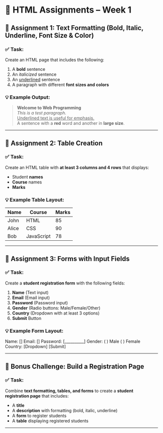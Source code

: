# 📌 HTML Assignments – Week 1  

## 📝 Assignment 1: Text Formatting (Bold, Italic, Underline, Font Size & Color)  
### ✅ Task:  
Create an HTML page that includes the following:  
1. A **bold** sentence  
2. An *italicized* sentence  
3. An <u>underlined</u> sentence  
4. A paragraph with different **font sizes and colors**  

### 💡 Example Output:  
> **Welcome to Web Programming**  
> *This is a test paragraph.*  
> <u>Underlined text is useful for emphasis.</u>  
> A sentence with a **red** word and another in **large size**.  

---

## 📝 Assignment 2: Table Creation  
### ✅ Task:  
Create an HTML table with **at least 3 columns and 4 rows** that displays:  
- Student **names**  
- **Course** names  
- **Marks**  

### 💡 Example Table Layout:  

| Name  | Course  | Marks |  
|--------|---------|------|  
| John   | HTML   | 85   |  
| Alice  | CSS    | 90   |  
| Bob    | JavaScript | 78 |  

---

## 📝 Assignment 3: Forms with Input Fields  
### ✅ Task:  
Create a **student registration form** with the following fields:  
1. **Name** (Text input)  
2. **Email** (Email input)  
3. **Password** (Password input)  
4. **Gender** (Radio buttons: Male/Female/Other)  
5. **Country** (Dropdown with at least 3 options)  
6. **Submit** Button  

### 💡 Example Form Layout:  

Name: []
Email: []
Password: [__________]
Gender: ( ) Male ( ) Female
Country: [Dropdown]
[Submit]

---

## 📝 Bonus Challenge: Build a Registration Page  
### ✅ Task:  
Combine **text formatting, tables, and forms** to create a **student registration page** that includes:  
- A **title**  
- A **description** with formatting (bold, italic, underline)  
- A **form** to register students  
- A **table** displaying registered students  

---
